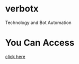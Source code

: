 # verbotx
Technology and Bot Automation

# You Can Access
[click here](https://verbotx.ferdev.my.id)
